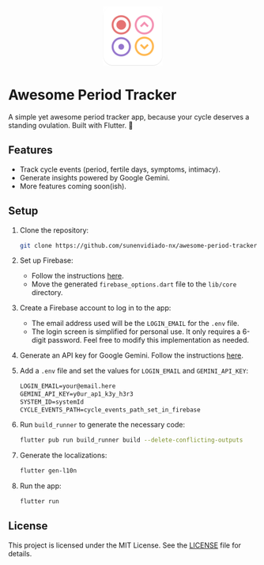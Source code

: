 <p align="center">
    <img src="assets/readme_icon.png" alt="Awesome Period Tracker" width="120"/>
</p>

# Awesome Period Tracker

A simple yet awesome period tracker app, because your cycle deserves a standing ovulation. Built with Flutter. 🩵

## Features

- Track cycle events (period, fertile days, symptoms, intimacy).
- Generate insights powered by Google Gemini.
- More features coming soon(ish).

## Setup

1. Clone the repository:
    ```bash
    git clone https://github.com/sunenvidiado-nx/awesome-period-tracker.git
    ```

2. Set up Firebase:
    - Follow the instructions [here](https://firebase.google.com/docs/flutter/setup).
    - Move the generated `firebase_options.dart` file to the `lib/core` directory.

3. Create a Firebase account to log in to the app:
    - The email address used will be the `LOGIN_EMAIL` for the `.env` file.
    - The login screen is simplified for personal use. It only requires a 6-digit password. Feel free to modify this implementation as needed.

4. Generate an API key for Google Gemini. Follow the instructions [here](https://ai.google.dev/gemini-api/docs/api-key).

5. Add a `.env` file and set the values for `LOGIN_EMAIL` and `GEMINI_API_KEY`:
    ```env
    LOGIN_EMAIL=your@email.here
    GEMINI_API_KEY=y0ur_ap1_k3y_h3r3
    SYSTEM_ID=systemId
    CYCLE_EVENTS_PATH=cycle_events_path_set_in_firebase
    ```

6. Run `build_runner` to generate the necessary code:
    ```bash
    flutter pub run build_runner build --delete-conflicting-outputs
    ```

7. Generate the localizations:
    ```bash
    flutter gen-l10n
    ```

8. Run the app:
    ```bash
    flutter run
    ```

## License

This project is licensed under the MIT License. See the [LICENSE](LICENSE) file for details.

